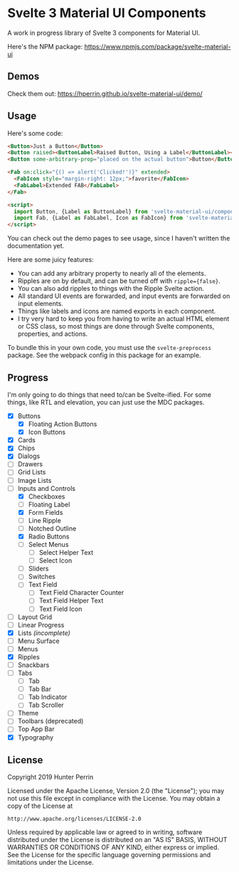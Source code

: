 # Svelte 3 Material UI Components

A work in progress library of Svelte 3 components for Material UI.

Here's the NPM package: https://www.npmjs.com/package/svelte-material-ui

## Demos

Check them out: https://hperrin.github.io/svelte-material-ui/demo/

## Usage

Here's some code:

```html
<Button>Just a Button</Button>
<Button raised><ButtonLabel>Raised Button, Using a Label</ButtonLabel></Button>
<Button some-arbitrary-prop="placed on the actual button">Button</Button>

<Fab on:click="{() => alert('Clicked!')}" extended>
  <FabIcon style="margin-right: 12px;">favorite</FabIcon>
  <FabLabel>Extended FAB</FabLabel>
</Fab>

<script>
  import Button, {Label as ButtonLabel} from 'svelte-material-ui/components/button';
  import Fab, {Label as FabLabel, Icon as FabIcon} from 'svelte-material-ui/components/fab';
</script>
```

You can check out the demo pages to see usage, since I haven't written the documentation yet.

Here are some juicy features:

* You can add any arbitrary property to nearly all of the elements.
* Ripples are on by default, and can be turned off with `ripple={false}`.
* You can also add ripples to things with the Ripple Svelte action.
* All standard UI events are forwarded, and input events are forwarded on input elements.
* Things like labels and icons are named exports in each component.
* I try very hard to keep you from having to write an actual HTML element or CSS class, so most things are done through Svelte components, properties, and actions.

To bundle this in your own code, you must use the `svelte-preprocess` package. See the webpack config in this package for an example.

## Progress

I'm only going to do things that need to/can be Svelte-ified. For some things, like RTL and elevation, you can just use the MDC packages.

- [x] Buttons
  - [x] Floating Action Buttons
  - [x] Icon Buttons
- [x] Cards
- [x] Chips
- [x] Dialogs
- [ ] Drawers
- [ ] Grid Lists
- [ ] Image Lists
- [ ] Inputs and Controls
  - [x] Checkboxes
  - [ ] Floating Label
  - [x] Form Fields
  - [ ] Line Ripple
  - [ ] Notched Outline
  - [x] Radio Buttons
  - [ ] Select Menus
    - [ ] Select Helper Text
    - [ ] Select Icon
  - [ ] Sliders
  - [ ] Switches
  - [ ] Text Field
    - [ ] Text Field Character Counter
    - [ ] Text Field Helper Text
    - [ ] Text Field Icon
- [ ] Layout Grid
- [ ] Linear Progress
- [x] Lists *(incomplete)*
- [ ] Menu Surface
- [ ] Menus
- [x] Ripples
- [ ] Snackbars
- [ ] Tabs
  - [ ] Tab
  - [ ] Tab Bar
  - [ ] Tab Indicator
  - [ ] Tab Scroller
- [ ] Theme
- [ ] Toolbars (deprecated)
- [ ] Top App Bar
- [x] Typography

## License

Copyright 2019 Hunter Perrin

Licensed under the Apache License, Version 2.0 (the "License");
you may not use this file except in compliance with the License.
You may obtain a copy of the License at

    http://www.apache.org/licenses/LICENSE-2.0

Unless required by applicable law or agreed to in writing, software
distributed under the License is distributed on an "AS IS" BASIS,
WITHOUT WARRANTIES OR CONDITIONS OF ANY KIND, either express or implied.
See the License for the specific language governing permissions and
limitations under the License.